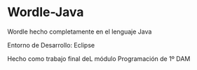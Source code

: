 # Wordle-Java
Wordle hecho completamente en el lenguaje Java

Entorno de Desarrollo: Eclipse

Hecho como trabajo final deL módulo Programación de 1º DAM
